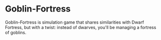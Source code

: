 # Goblin-Fortress
Goblin-Fortress is simulation game that shares similarities with Dwarf Fortress, but with a twist: instead of dwarves, you'll be managing a fortress of goblins. 

